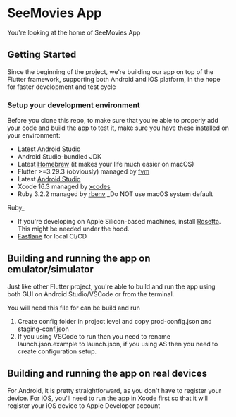 
# SeeMovies App

  You're looking at the home of SeeMovies App

## Getting Started

Since the beginning of the project, we're building our app on top of the Flutter framework,
supporting both Android and iOS platform, in the hope for faster development and test cycle

### Setup your development environment

Before you clone this repo, to make sure that you're able to properly add your code and build the
app to test it, make sure you have these installed on your environment:

- Latest Android Studio
- Android Studio-bundled JDK
- Latest [Homebrew](https://brew.sh/) (it makes your life much easier on macOS)
- Flutter >=3.29.3 (obviously) managed by [fvm](https://fvm.app/docs/getting_started/overview)
- Latest [Android Studio](https://developer.android.com/studio)
- Xcode 16.3 managed by [xcodes](https://github.com/XcodesOrg/xcodes)
- Ruby 3.2.2 managed by [rbenv](https://github.com/rbenv/rbenv) _Do NOT use macOS system default

Ruby_
- If you're developing on Apple Silicon-based machines,
install [Rosetta](https://machow2.com/rosetta-mac/). This might be needed under the hood.
- [Fastlane](https://docs.fastlane.tools/) for local CI/CD


## Building and running the app on emulator/simulator  

Just like other Flutter project, you're able to build and run the app using both GUI on Android Studio/VSCode or from the terminal.

You will need this file for can be build and run
1. Create config folder in project level and copy prod-config.json and staging-conf.json
2. If you using VSCode to run then you need to rename launch.json.example to launch.json, if you using AS then you need to create configuration setup. 

## Building and running the app on real devices
For Android, it is pretty straightforward, as you don't have to register your device.
For iOS, you'll need to run the app in Xcode first so that it will register your iOS device to Apple Developer account
